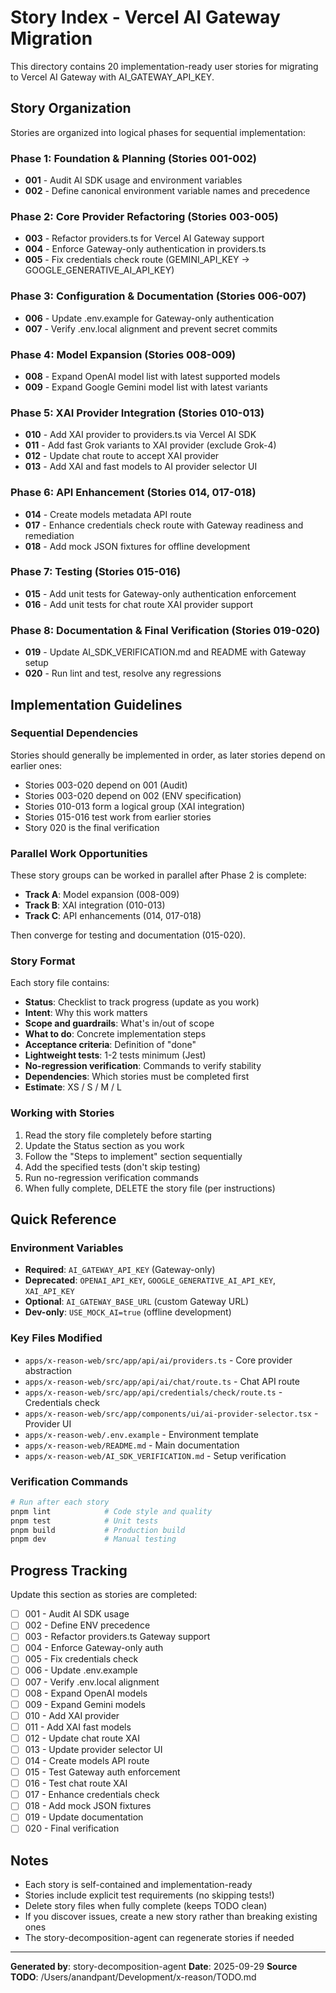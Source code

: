 # Story Index - Vercel AI Gateway Migration

This directory contains 20 implementation-ready user stories for migrating to Vercel AI Gateway with AI_GATEWAY_API_KEY.

## Story Organization

Stories are organized into logical phases for sequential implementation:

### Phase 1: Foundation & Planning (Stories 001-002)
- **001** - Audit AI SDK usage and environment variables
- **002** - Define canonical environment variable names and precedence

### Phase 2: Core Provider Refactoring (Stories 003-005)
- **003** - Refactor providers.ts for Vercel AI Gateway support
- **004** - Enforce Gateway-only authentication in providers.ts
- **005** - Fix credentials check route (GEMINI_API_KEY → GOOGLE_GENERATIVE_AI_API_KEY)

### Phase 3: Configuration & Documentation (Stories 006-007)
- **006** - Update .env.example for Gateway-only authentication
- **007** - Verify .env.local alignment and prevent secret commits

### Phase 4: Model Expansion (Stories 008-009)
- **008** - Expand OpenAI model list with latest supported models
- **009** - Expand Google Gemini model list with latest variants

### Phase 5: XAI Provider Integration (Stories 010-013)
- **010** - Add XAI provider to providers.ts via Vercel AI SDK
- **011** - Add fast Grok variants to XAI provider (exclude Grok-4)
- **012** - Update chat route to accept XAI provider
- **013** - Add XAI and fast models to AI provider selector UI

### Phase 6: API Enhancement (Stories 014, 017-018)
- **014** - Create models metadata API route
- **017** - Enhance credentials check route with Gateway readiness and remediation
- **018** - Add mock JSON fixtures for offline development

### Phase 7: Testing (Stories 015-016)
- **015** - Add unit tests for Gateway-only authentication enforcement
- **016** - Add unit tests for chat route XAI provider support

### Phase 8: Documentation & Final Verification (Stories 019-020)
- **019** - Update AI_SDK_VERIFICATION.md and README with Gateway setup
- **020** - Run lint and test, resolve any regressions

## Implementation Guidelines

### Sequential Dependencies
Stories should generally be implemented in order, as later stories depend on earlier ones:
- Stories 003-020 depend on 001 (Audit)
- Stories 003-020 depend on 002 (ENV specification)
- Stories 010-013 form a logical group (XAI integration)
- Stories 015-016 test work from earlier stories
- Story 020 is the final verification

### Parallel Work Opportunities
These story groups can be worked in parallel after Phase 2 is complete:
- **Track A**: Model expansion (008-009)
- **Track B**: XAI integration (010-013)
- **Track C**: API enhancements (014, 017-018)

Then converge for testing and documentation (015-020).

### Story Format
Each story file contains:
- **Status**: Checklist to track progress (update as you work)
- **Intent**: Why this work matters
- **Scope and guardrails**: What's in/out of scope
- **What to do**: Concrete implementation steps
- **Acceptance criteria**: Definition of "done"
- **Lightweight tests**: 1-2 tests minimum (Jest)
- **No-regression verification**: Commands to verify stability
- **Dependencies**: Which stories must be completed first
- **Estimate**: XS / S / M / L

### Working with Stories
1. Read the story file completely before starting
2. Update the Status section as you work
3. Follow the "Steps to implement" section sequentially
4. Add the specified tests (don't skip testing)
5. Run no-regression verification commands
6. When fully complete, DELETE the story file (per instructions)

## Quick Reference

### Environment Variables
- **Required**: `AI_GATEWAY_API_KEY` (Gateway-only)
- **Deprecated**: `OPENAI_API_KEY`, `GOOGLE_GENERATIVE_AI_API_KEY`, `XAI_API_KEY`
- **Optional**: `AI_GATEWAY_BASE_URL` (custom Gateway URL)
- **Dev-only**: `USE_MOCK_AI=true` (offline development)

### Key Files Modified
- `apps/x-reason-web/src/app/api/ai/providers.ts` - Core provider abstraction
- `apps/x-reason-web/src/app/api/ai/chat/route.ts` - Chat API route
- `apps/x-reason-web/src/app/api/credentials/check/route.ts` - Credentials check
- `apps/x-reason-web/src/app/components/ui/ai-provider-selector.tsx` - Provider UI
- `apps/x-reason-web/.env.example` - Environment template
- `apps/x-reason-web/README.md` - Main documentation
- `apps/x-reason-web/AI_SDK_VERIFICATION.md` - Setup verification

### Verification Commands
```bash
# Run after each story
pnpm lint            # Code style and quality
pnpm test            # Unit tests
pnpm build           # Production build
pnpm dev             # Manual testing
```

## Progress Tracking

Update this section as stories are completed:

- [ ] 001 - Audit AI SDK usage
- [ ] 002 - Define ENV precedence
- [ ] 003 - Refactor providers.ts Gateway support
- [ ] 004 - Enforce Gateway-only auth
- [ ] 005 - Fix credentials check
- [ ] 006 - Update .env.example
- [ ] 007 - Verify .env.local alignment
- [ ] 008 - Expand OpenAI models
- [ ] 009 - Expand Gemini models
- [ ] 010 - Add XAI provider
- [ ] 011 - Add XAI fast models
- [ ] 012 - Update chat route XAI
- [ ] 013 - Update provider selector UI
- [ ] 014 - Create models API route
- [ ] 015 - Test Gateway auth enforcement
- [ ] 016 - Test chat route XAI
- [ ] 017 - Enhance credentials check
- [ ] 018 - Add mock JSON fixtures
- [ ] 019 - Update documentation
- [ ] 020 - Final verification

## Notes

- Each story is self-contained and implementation-ready
- Stories include explicit test requirements (no skipping tests!)
- Delete story files when fully complete (keeps TODO clean)
- If you discover issues, create a new story rather than breaking existing ones
- The story-decomposition-agent can regenerate stories if needed

---

**Generated by**: story-decomposition-agent
**Date**: 2025-09-29
**Source TODO**: /Users/anandpant/Development/x-reason/TODO.md